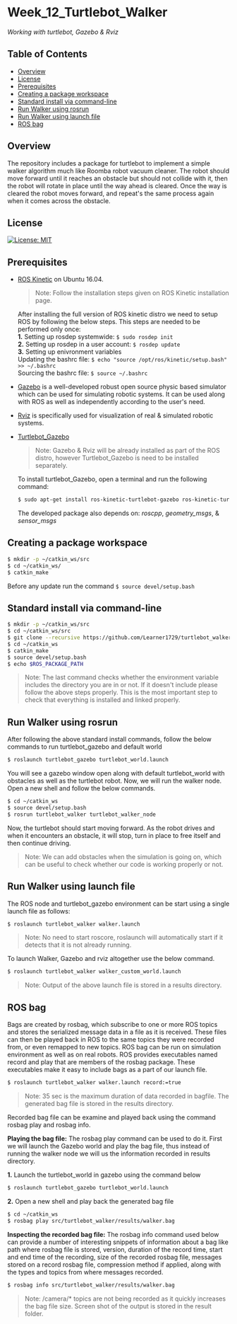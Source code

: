 # Week_12_Turtlebot_Walker
*Working with turtlebot, Gazebo & Rviz*

## Table of Contents
- [Overview](#overview)
- [License](#lic)
- [Prerequisites](#pre)
- [Creating a package workspace](#workspace)
- [Standard install via command-line](#implementation)
- [Run Walker using rosrun](#rosrun)
- [Run Walker using launch file](#roslaunch)
- [ROS bag](#bag)

## <a name="overview"></a> Overview
The repository includes a package for turtlebot to implement a simple walker algorithm much like Roomba robot vacuum cleaner. The robot should move forward until it reaches an obstacle but should not collide with it, then the robot will rotate in place until the way ahead is cleared. Once the way is cleared the robot moves forward, and repeat's the same process again when it comes across the obstacle.

## <a name="lic"></a> License
[![License: MIT](https://img.shields.io/badge/License-MIT-blue.svg)](https://opensource.org/licenses/MIT)

## <a name="pre"></a> Prerequisites 

* [ROS Kinetic](https://wiki.ros.org/ROS/Installation) on Ubuntu 16.04. 
  >Note: Follow the installation steps given on ROS Kinetic installation page.

	After installing the full version of ROS kinetic distro we need to setup ROS by following the below steps. This steps are needed to be performed only once: <br/>
  **1.** Setting up rosdep systemwide: `$ sudo rosdep init` <br/>
	**2.** Setting up rosdep in a user account: `$ rosdep update` <br/>
	**3.** Setting up enivronment variables <br/>
  Updating the bashrc file: `$ echo "source /opt/ros/kinetic/setup.bash" >> ~/.bashrc` <br/>
  Sourcing the bashrc file: `$ source ~/.bashrc` <br/>

* [Gazebo](http://gazebosim.org/) is a well-developed robust open source physic based simulator which can be used for simulating robotic systems. It can be used along with ROS as well as independently according to the user's need.

* [Rviz](http://wiki.ros.org/rviz) is specifically used for visualization of real & simulated robotic systems.

* [Turtlebot_Gazebo](http://wiki.ros.org/turtlebot_gazebo) 
  >Note: Gazebo & Rviz will be already installed as part of the ROS distro, however Turtlebot_Gazebo is need to be installed separately.

	To install turtlebot_Gazebo, open a terminal and run the following command: <br/>
  ```bash
  $ sudo apt-get install ros-kinetic-turtlebot-gazebo ros-kinetic-turtlebot-apps ros-kinetic-turtlebot-rviz-launchers
  ```
  The developed package also depends on: *roscpp*, *geometry_msgs*, & *sensor_msgs*

## <a name="workspace"></a> Creating a package workspace

```bash
$ mkdir -p ~/catkin_ws/src
$ cd ~/catkin_ws/
$ catkin_make
```
Before any update run the command `$ source devel/setup.bash` 

## <a name="implementation"></a> Standard install via command-line

```bash
$ mkdir -p ~/catkin_ws/src
$ cd ~/catkin_ws/src
$ git clone --recursive https://github.com/Learner1729/turtlebot_walker.git
$ cd ~/catkin_ws
$ catkin_make
$ source devel/setup.bash
$ echo $ROS_PACKAGE_PATH
```
>Note: The last command checks whether the environment variable includes the directory you are in or not. If it doesn't include please follow the above steps properly. This is the most important step to check that everything is installed and linked properly. 

## <a name="rosrun"></a> Run Walker using rosrun

After following the above standard install commands, follow the below commands to run turtlebot_gazebo and default world

```bash
$ roslaunch turtlebot_gazebo turtlebot_world.launch
```
You will see a gazebo window open along with default turtlebot_world with obstacles as well as the turtlebot robot. Now, we will run the walker node. Open a new shell and follow the below commands.

```bash
$ cd ~/catkin_ws
$ source devel/setup.bash
$ rosrun turtlebot_walker turtlebot_walker_node
```
Now, the turtlebot should start moving forward. As the robot drives and when it encounters an obstacle, it will stop, turn in place to free itself and then continue driving.

>Note: We can add obstacles when the simulation is going on, which can be useful to check whether our code is working properly or not.

## <a name="roslaunch"></a> Run Walker using launch file

The ROS node and turtlebot_gazebo environment can be start using a single launch file as follows:

```bash
$ roslaunch turtlebot_walker walker.launch
```
>Note: No need to start roscore, roslaunch will automatically start if it detects that it is not already running.

To launch Walker, Gazebo and rviz altogether use the below command.
```bash
$ roslaunch turtlebot_walker walker_custom_world.launch
```
>Note: Output of the above launch file is stored in a results directory.

## <a name="bag"></a> ROS bag

Bags are created by rosbag, which subscribe to one or more ROS topics and stores the serialized message data in a file as it is received. These files can then be played back in ROS to the same topics they were recorded from, or even remapped to new topics. ROS bag can be run on simulation environment as well as on real robots. ROS provides executables named record and play that are members of the rosbag package. These executables make it easy to include bags as a part of our launch file.

```bash
$ roslaunch turtlebot_walker walker.launch record:=true
```

>Note: 35 sec is the maximum duration of data recorded in bagfile. The generated bag file is stored in the results directory.

Recorded bag file can be examine and played back using the command rosbag play and rosbag info.

**Playing the bag file:** The rosbag play command can be used to do it. First we will launch the Gazebo world and play the bag file, thus instead of running the walker node we will us the information recorded in results directory.

**1.** Launch the turtlebot_world in gazebo using the command below
  ```bash
  $ roslaunch turtlebot_gazebo turtlebot_world.launch
  ```

**2.** Open a new shell and play back the generated bag file
  ```bash
  $ cd ~/catkin_ws
  $ rosbag play src/turtlebot_walker/results/walker.bag
  ```

**Inspecting the recorded bag file:** The rosbag info command used below can provide a number of interesting snippets of information about a bag like path where rosbag file is stored, version, duration of the record time, start and end time of the recording, size of the recorded rosbag file, messages stored on a record rosbag file, compression method if applied, along with the types and topics from where messages recorded.

```bash
$ rosbag info src/turtlebot_walker/results/walker.bag
```
>Note: /camera/* topics are not being recorded as it quickly increases the bag file size. Screen shot of the output is stored in the result folder.